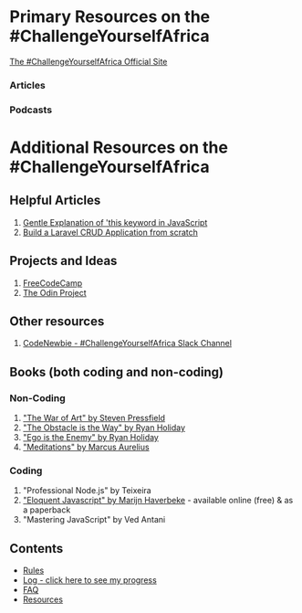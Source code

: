 # Primary Resources on the #ChallengeYourselfAfrica

[The #ChallengeYourselfAfrica Official Site](http://100daysofcode.com/)

### Articles
<!-- 1. [Join the #ChallengeYourselfAfrica](https://medium.freecodecamp.com/join-the-100daysofcode-556ddb4579e4) freeCodeCamp Medium
2. [Boot Up 2017 with the #ChallengeYourselfAfrica Challenge](https://medium.freecodecamp.com/start-2017-with-the-100daysofcode-improved-and-updated-18ce604b237b) freeCodeCamp Medium 
3. [Resistance, Habit Change and the #ChallengeYourselfAfrica Movement](https://studywebdevelopment.com/100-days-of-code.html) StudyWebDevelopment Blog -->

### Podcasts



# Additional Resources on the #ChallengeYourselfAfrica

## Helpful Articles
1. [Gentle Explanation of 'this keyword in JavaScript](http://rainsoft.io/gentle-explanation-of-this-in-javascript/)
2. [Build a Laravel CRUD Application from scratch](https://www.codewall.co.uk/laravel-crud-demo-with-resource-controller-tutorial/)

## Projects and Ideas
1. [FreeCodeCamp](https://www.freecodecamp.com)
2. [The Odin Project](http://www.theodinproject.com/)

## Other resources
1. [CodeNewbie - #ChallengeYourselfAfrica Slack Channel](https://codenewbie.typeform.com/to/uwsWlZ)


## Books (both coding and non-coding)

### Non-Coding
1. ["The War of Art" by Steven Pressfield](http://www.goodreads.com/book/show/1319.The_War_of_Art)
2. ["The Obstacle is the Way" by Ryan Holiday](http://www.goodreads.com/book/show/18668059-the-obstacle-is-the-way?ac=1&from_search=true)
3. ["Ego is the Enemy" by Ryan Holiday](http://www.goodreads.com/book/show/27036528-ego-is-the-enemy?from_search=true&search_version=service)
4. ["Meditations" by Marcus Aurelius](https://www.goodreads.com/book/show/662925.Meditations)

### Coding
1. "Professional Node.js" by Teixeira
2. ["Eloquent Javascript" by Marijn Haverbeke](http://eloquentjavascript.net/) - available online (free) & as a paperback
3. "Mastering JavaScript" by Ved Antani

## Contents
* [Rules](rules.md)
* [Log - click here to see my progress](log.md)
* [FAQ](FAQ.md)
* [Resources](resources.md)
